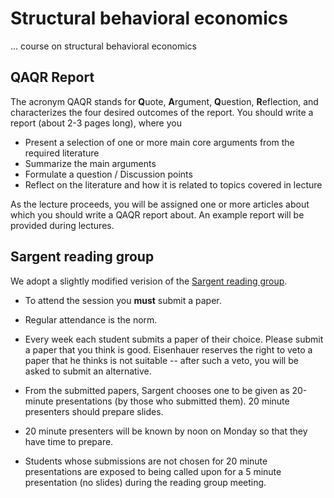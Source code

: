 # Structural behavioral economics

... course on structural behavioral economics


## QAQR Report

The acronym QAQR stands for **Q**uote, **A**rgument, **Q**uestion, **R**eflection, and characterizes the four desired outcomes of the report. You should write a report (about 2-3 pages long), where you 
- Present a selection of one or more main core arguments from the required literature
- Summarize the main arguments
- Formulate a question / Discussion points
- Reflect on the literature and how it is related to topics covered in lecture

As the lecture proceeds, you will be assigned one or more articles about which you should write a QAQR report about. An example report will be provided during lectures.

## Sargent reading group

We adopt a slightly modified verision of the [Sargent reading group](https://readinggroup-fe208.firebaseapp.com/reading_group.html).

* To attend the session you **must** submit a paper.

* Regular attendance is the norm.

* Every week each student submits a paper of their choice. Please submit a paper that you think is good. Eisenhauer reserves the right to veto a paper that he thinks is not suitable -- after such a veto, you will be asked to submit an alternative.

* From the submitted papers, Sargent chooses one to be given as 20-minute presentations (by those who submitted them). 20 minute presenters should prepare slides.

* 20 minute presenters will be known by noon on Monday so that they have time to prepare.

* Students whose submissions are not chosen for 20 minute presentations are exposed to being called upon for a 5 minute presentation (no slides) during the reading group meeting.

